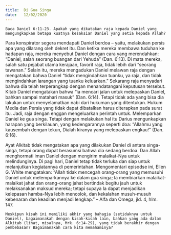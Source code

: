 ```yaml
---
title:  Di Gua Singa
date:   12/02/2020
---
```


`Baca Daniel 6:11-23. Apakah yang dikatakan raja kepada Daniel yang mengungkapkan betapa kuatnya kesaksian Daniel yang setia kepada Allah?`

Para konspirator segera mendapati Daniel berdoa – yaitu, melakukan persis apa yang dilarang oleh dekret itu. Dan ketika mereka membawa tuduhan ke hadapan raja, mereka menyebut Daniel dengan cara yang merendahkan: “Daniel, salah seorang buangan dari Yehuda” (Dan. 6:13). Di mata mereka, salah satu pejabat utama kerajaan, favorit raja, tidak lebih dari “seorang tawanan.” Selain itu, mereka mengadukan Daniel melawan raja dengan mengatakan bahwa Daniel “tidak mengindahkan tuanku, ya raja, dan tidak mengindahkan larangan yang tuanku keluarkan.” Sekarang raja menyadari bahwa dia telah terperangkap dengan menandatangani keputusan tersebut. Kitab Daniel mengatakan bahwa “ia mencari jalan untuk melepaskan Daniel, bahkan sampai matahari masuk” (Dan. 6:14). Tetapi tidak ada yang bisa dia lakukan untuk menyelamatkan nabi dari hukuman yang ditentukan. Hukum Media dan Persia yang tidak dapat dibatalkan harus diterapkan pada surat itu. Jadi, raja dengan enggan mengeluarkan perintah untuk. Melemparkan Daniel ke gua singa. Tetapi dengan melakukan hal itu Darius mengunkapkan harapan yang berkilauan, yang kedengarannya seperti doa: “Allahmu yang kausembah dengan tekun, Dialah kiranya yang melepaskan engkau!” (Dan. 6:16).

Ayat Alkitab tidak mengatakan apa yang dilakukan Daniel di antara singa-singa, tetapi orang dapat berasumsi bahwa dia sedang berdoa. Dan Allah menghormati iman Daniel dengan mengirim malaikat-Nya untuk melindunginya. Di pagi hari, Daniel tetap tidak terluka dan siap untuk melanjutkan kegiatannya di pemerintahan. Mengomentari episodse ini, Ellen G. White mengatakan: “Allah tidak mencegah orang-orang yang memusuhi Daniel untuk melemparkannya ke dalam gua singa; Ia membiarkan malaikat-malaikat jahat dan orang-orang jahat bertindak begitu jauh untuk melaksanakan maksud mereka; tetapi supaya Ia dapat menjadikan kelepasan hamba-Nya lebih mencolok, dan kekalahan musuh-musuh kebenaran dan keadilan menjadi lengkap.” – Alfa dan Omega, jld. 4, hlm. 147.

`Meskipun kisah ini memiliki akhir yang bahagia (setidaknya untuk Daniel), bagaimanakah dengan kisah-kisah lain, bahkan yang ada dalam Alkitab (lihat, misalnya, Mrk. 6:14-29), yang tidak berakhir dengan pembebasan? Bagaimanakah cara kita memahaminya?`